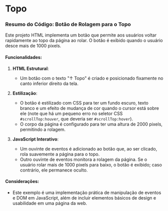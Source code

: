 # Topo
### Resumo do Código: Botão de Rolagem para o Topo

Este projeto HTML implementa um botão que permite aos usuários voltar rapidamente ao topo da página ao rolar. O botão é exibido quando o usuário desce mais de 1000 pixels.

#### Funcionalidades:

1. **HTML Estrutural**:
   - Um botão com o texto "↑ Topo" é criado e posicionado fixamente no canto inferior direito da tela.

2. **Estilização**:
   - O botão é estilizado com CSS para ter um fundo escuro, texto branco e um efeito de mudança de cor quando o cursor está sobre ele (note que há um pequeno erro no seletor CSS `#scrollTop:houver`, que deveria ser `#scrollTop:hover`).
   - O corpo da página é configurado para ter uma altura de 2000 pixels, permitindo a rolagem.

3. **JavaScript Interativo**:
   - Um ouvinte de eventos é adicionado ao botão que, ao ser clicado, rola suavemente a página para o topo.
   - Outro ouvinte de eventos monitora a rolagem da página. Se o usuário rolar mais de 1000 pixels para baixo, o botão é exibido; caso contrário, ele permanece oculto.

#### Considerações:
- Este exemplo é uma implementação prática de manipulação de eventos e DOM em JavaScript, além de incluir elementos básicos de design e usabilidade em uma página da web.

